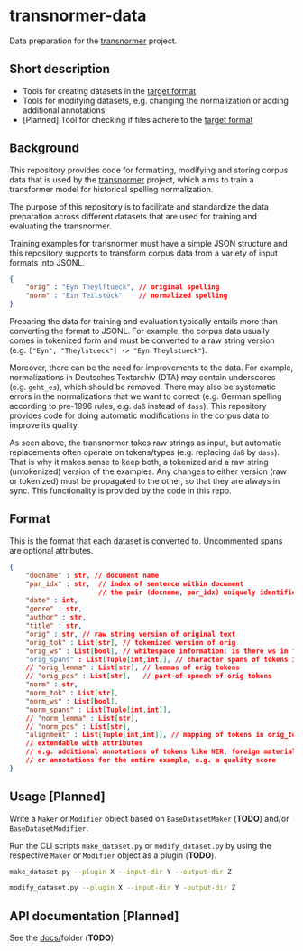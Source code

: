 # transnormer-data

Data preparation for the [transnormer](https://github.com/ybracke/transnormer) project. 

## Short description

* Tools for creating datasets in the [target format](#Format)
* Tools for modifying datasets, e.g. changing the normalization or adding additional annotations  
* [Planned] Tool for checking if files adhere to the [target format](#Format)

## Background

This repository provides code for formatting, modifying and storing corpus data that is used by the [transnormer](https://github.com/ybracke/transnormer) project, which aims to train a transformer model for historical spelling normalization.

The purpose of this repository is to facilitate and standardize the data preparation across different datasets that are used for training and evaluating the transnormer.

Training examples for transnormer must have a simple JSON structure and this repository supports to transform corpus data from a variety of input formats into JSONL. 
```json
{
    "orig" : "Eyn Theylſtueck", // original spelling
    "norm" : "Ein Teilstück"    // normalized spelling
}
```

Preparing the data for training and evaluation typically entails more than converting the format to JSONL. For example, the corpus data usually comes in tokenized form and must be converted to a raw string version (e.g. `["Eyn", "Theylstueck"] -> "Eyn Theylstueck"`). 

Moreover, there can be the need for improvements to the data. For example, normalizations in Deutsches Textarchiv (DTA) may contain underscores (e.g. `geht_es`), which should be removed. There may also be systematic errors in the normalizations that we want to correct (e.g. German spelling according to pre-1996 rules, e.g. `daß` instead of `dass`). This repository provides code for doing automatic modifications in the corpus data to improve its quality.

As seen above, the transnormer takes raw strings as input, but automatic replacements often operate on tokens/types (e.g. replacing `daß` by `dass`). That is why it makes sense to keep both, a tokenized and a raw string (untokenized) version of the examples. Any changes to either version (raw or tokenized) must be propagated to the other, so that they are always in sync. This functionality is provided by the code in this repo.

## Format

This is the format that each dataset is converted to. Uncommented spans are optional attributes.

```json
{
    "docname" : str, // document name
    "par_idx" : str,  // index of sentence within document 
                      // the pair (docname, par_idx) uniquely identifies an example
    "date" : int,
    "genre" : str, 
    "author" : str,
    "title" : str,
    "orig" : str, // raw string version of original text 
    "orig_tok" : List[str], // tokenized version of orig
    "orig_ws" : List[bool], // whitespace information: is there ws in front of token i
    "orig_spans" : List[Tuple[int,int]], // character spans of tokens in orig
    // "orig_lemma" : List[str], // lemmas of orig tokens
    // "orig_pos" : List[str],   // part-of-speech of orig tokens
    "norm" : str,  
    "norm_tok" : List[str],
    "norm_ws" : List[bool],
    "norm_spans" : List[Tuple[int,int]],
    // "norm_lemma" : List[str], 
    // "norm_pos" : List[str], 
    "alignment" : List[Tuple[int,int]], // mapping of tokens in orig_tok to tokens in norm_tok
    // extendable with attributes 
    // e.g. additional annotations of tokens like NER, foreign material
    // or annotations for the entire example, e.g. a quality score
}
```

## Usage [Planned]

Write a `Maker` or `Modifier` object based on `BaseDatasetMaker` (**TODO**) and/or  `BaseDatasetModifier`.

Run the CLI scripts `make_dataset.py` or `modify_dataset.py` by using the respective `Maker` or `Modifier` object as a plugin (**TODO**).

```bash
make_dataset.py --plugin X --input-dir Y --output-dir Z 

modify_dataset.py --plugin X --input-dir Y -output-dir Z
```


## API documentation [Planned]

See the [docs/](docs)folder (**TODO**)
